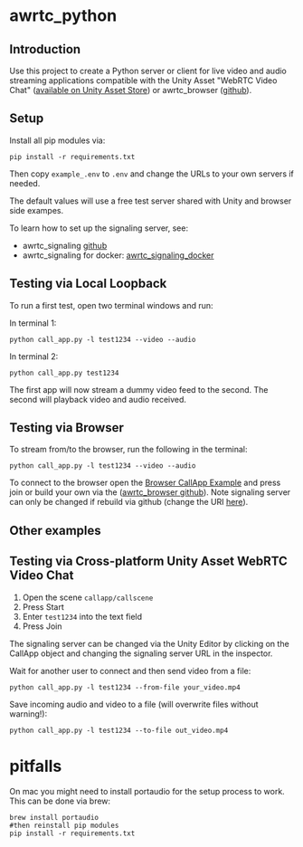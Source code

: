 # awrtc_python

## Introduction 
Use this project to create a Python server or client for live video and audio streaming applications compatible with the Unity Asset "WebRTC Video Chat" ([available on Unity Asset Store](https://assetstore.unity.com/packages/tools/network/webrtc-video-chat-68030)) or awrtc_browser ([github](https://github.com/because-why-not/awrtc_browser)).



## Setup
Install all pip modules via:
   ```
   pip install -r requirements.txt
   ```
Then copy `example_.env` to `.env` and change the URLs to your own servers if needed.

The default values will use a free test server shared with Unity and browser side exampes.
   
To learn how to set up the signaling server, see:
- awrtc_signaling [github](https://github.com/because-why-not/awrtc_signaling)
- awrtc_signaling for docker: [awrtc_signaling_docker](https://github.com/because-why-not/awrtc_signaling_docker)

## Testing via Local Loopback
To run a first test, open two terminal windows and run:

In terminal 1:
```
python call_app.py -l test1234 --video --audio
```

In terminal 2:
```
python call_app.py test1234
```

The first app will now stream a dummy video feed to the second. The second will playback video and audio received.


## Testing via Browser
To stream from/to the browser, run the following in the terminal:
```
python call_app.py -l test1234 --video --audio
```

To connect to the browser open the [Browser CallApp Example](https://because-why-not.com/webrtc/callapp.html?a=test1234) and press join
or build your own via the ([awrtc_browser github](https://github.com/because-why-not/awrtc_browser)).
Note signaling server can only be changed if rebuild via github (change the URI [here](https://github.com/because-why-not/awrtc_browser/blob/master/src/apps/callapp.ts#L74)). 

## Other examples

## Testing via Cross-platform Unity Asset WebRTC Video Chat
1. Open the scene `callapp/callscene`
2. Press Start
3. Enter `test1234` into the text field
4. Press Join

The signaling server can be changed via the Unity Editor by clicking on the CallApp object and changing the signaling server URL in the inspector. 

Wait for another user to connect and then send video from a file:

```
python call_app.py -l test1234 --from-file your_video.mp4
```

Save incoming audio and video to a file (will overwrite files without warning!):

```
python call_app.py -l test1234 --to-file out_video.mp4
```

# pitfalls
On mac you might need to install portaudio for the setup process to work.
This can be done via brew:
```
brew install portaudio
#then reinstall pip modules
pip install -r requirements.txt
```

